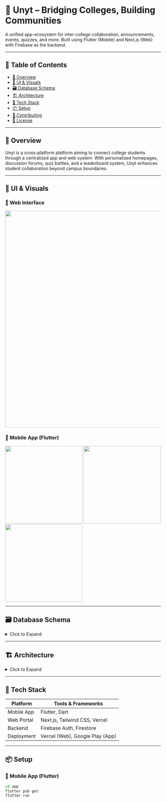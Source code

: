 # 📱 Unyt – Bridging Colleges, Building Communities

A unified app-ecosystem for inter-college collaboration, announcements, events, quizzes, and more. Built using Flutter (Mobile) and Next.js (Web) with Firebase as the backend.

---

## 🧽 Table of Contents
- [🚀 Overview](#-overview)
- [📸 UI & Visuals](#-ui--visuals)
- [🗃️ Database Schema](#️-database-schema)
- [🏗️ Architecture](#️-architecture)
- [🧰 Tech Stack](#-tech-stack)
- [📦 Setup](#-setup)
- [🤝 Contributing](#-contributing)
- [📄 License](#-license)

---

## 🚀 Overview

Unyt is a cross-platform platform aiming to connect college students through a centralized app and web system. With personalized homepages, discussion forums, quiz battles, and a leaderboard system, Unyt enhances student collaboration beyond campus boundaries.

---

## 📸 UI & Visuals

### 🔹 Web Interface
<img src="https://your-domain.com/screenshots/web-home.png" width="700"/>

### 🔹 Mobile App (Flutter)
<p float="left">
  <img src="https://your-domain.com/screenshots/mobile-home.png" width="250"/>
  <img src="https://your-domain.com/screenshots/mobile-event.png" width="250"/>
  <img src="https://your-domain.com/screenshots/mobile-quiz.png" width="250"/>
</p>

---

## 🗃️ Database Schema

<details>
<summary>Click to Expand</summary>

### 🔸 Firebase Firestore Schema
<img src="https://your-domain.com/diagrams/firestore-schema.png" width="800"/>

### 🔸 Realtime Usage Example
<img src="https://your-domain.com/diagrams/firebase-usage-flow.png" width="800"/>

### 🔸 Entity-Relationship Diagram (ERD)
```mermaid
erDiagram
    College ||--o{ Event : hosts
    College ||--o{ User : enrolls
    Event ||--o{ Registration : has
    User ||--o{ Registration : makes
    Event ||--o{ Quiz : features
    Quiz ||--o{ Question : contains
    User ||--o{ Discussion : starts
    Event ||--o{ Discussion : includes

    College {
        string name
        string domain
    }
    User {
        string uid
        string name
        string email
        string role
    }
    Event {
        string id
        string title
        datetime startTime
        datetime endTime
    }
    Registration {
        string userId
        string eventId
        timestamp registeredAt
    }
    Quiz {
        string quizId
        string title
    }
    Question {
        string questionId
        string content
        string correctAnswer
    }
    Discussion {
        string threadId
        string content
        timestamp postedAt
    }
```
</details>

---

## 🏗️ Architecture

<details>
<summary>Click to Expand</summary>

### 🔸 System Design Diagram
<img src="https://your-domain.com/diagrams/system-architecture.png" width="800"/>

### 🔸 Tech Flow
- Mobile and Web apps interact with Firebase (Auth, Firestore, Storage)
- Cloud Functions for background operations
- Firestore triggers for event-driven features

### 📊 Mermaid Architecture Diagram
```mermaid
graph TD
    A[Flutter Mobile App] --> B(Firebase)
    C[Next.js Web Portal] --> B

    B --> D[Firestore DB]
    B --> E[Authentication]
    B --> F[Storage]

    B --> G[Cloud Functions]
    G -->|Triggers| B

    D --> H[Colleges]
    D --> I[Events]
    D --> J[Discussions]
```
</details>

---

## 🧰 Tech Stack

| Platform      | Tools & Frameworks              |
|---------------|---------------------------------|
| Mobile App    | Flutter, Dart                   |
| Web Portal    | Next.js, Tailwind CSS, Vercel   |
| Backend       | Firebase Auth, Firestore        |
| Deployment    | Vercel (Web), Google Play (App) |

---

## 📦 Setup

### 🔧 Mobile App (Flutter)
```bash
cd app
flutter pub get
flutter run
```

